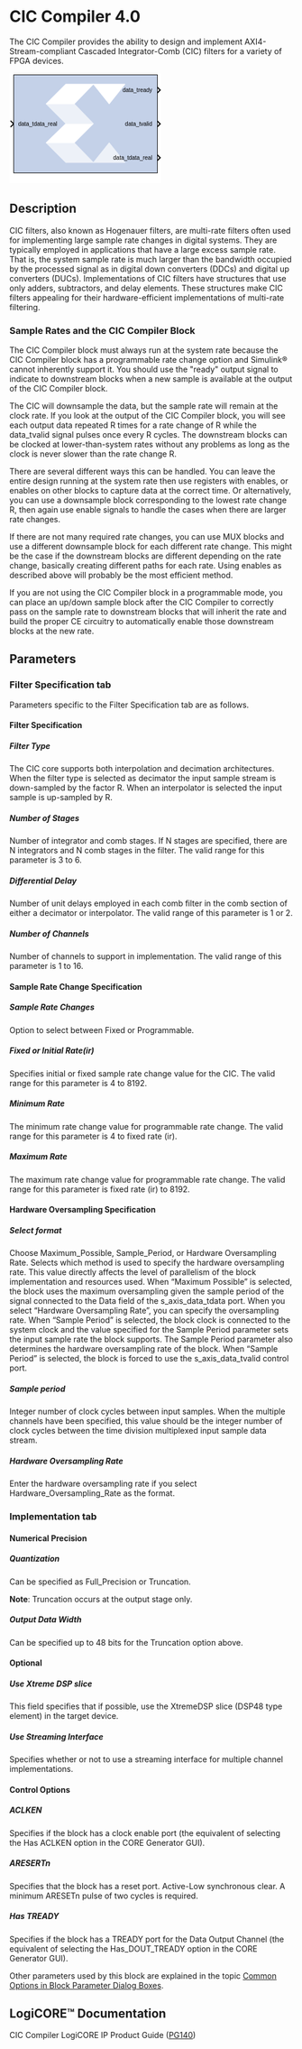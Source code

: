 # CIC Compiler 4.0

The CIC Compiler provides the ability to design and implement
AXI4-Stream-compliant Cascaded Integrator-Comb (CIC) filters for a
variety of FPGA devices.

![](./Images/block.png)

## Description

CIC filters, also known as Hogenauer filters, are multi-rate filters
often used for implementing large sample rate changes in digital
systems. They are typically employed in applications that have a large
excess sample rate. That is, the system sample rate is much larger than
the bandwidth occupied by the processed signal as in digital down
converters (DDCs) and digital up converters (DUCs). Implementations of
CIC filters have structures that use only adders, subtractors, and delay
elements. These structures make CIC filters appealing for their
hardware-efficient implementations of multi-rate filtering.

### Sample Rates and the CIC Compiler Block

The CIC Compiler block must always run at the system rate because the
CIC Compiler block has a programmable rate change option and Simulink®
cannot inherently support it. You should use the "ready" output signal
to indicate to downstream blocks when a new sample is available at the
output of the CIC Compiler block.

The CIC will downsample the data, but the sample rate will remain at the
clock rate. If you look at the output of the CIC Compiler block, you
will see each output data repeated R times for a rate change of R while
the data_tvalid signal pulses once every R cycles. The downstream
blocks can be clocked at lower-than-system rates without any problems as
long as the clock is never slower than the rate change R.

There are several different ways this can be handled. You can leave the
entire design running at the system rate then use registers with
enables, or enables on other blocks to capture data at the correct time.
Or alternatively, you can use a downsample block corresponding to the
lowest rate change R, then again use enable signals to handle the cases
when there are larger rate changes.

If there are not many required rate changes, you can use MUX blocks and
use a different downsample block for each different rate change. This
might be the case if the downstream blocks are different depending on
the rate change, basically creating different paths for each rate. Using
enables as described above will probably be the most efficient method.

If you are not using the CIC Compiler block in a programmable mode, you
can place an up/down sample block after the CIC Compiler to correctly
pass on the sample rate to downstream blocks that will inherit the rate
and build the proper CE circuitry to automatically enable those
downstream blocks at the new rate.

## Parameters

### Filter Specification tab  
Parameters specific to the Filter Specification tab are as follows.

#### Filter Specification  
##### Filter Type  
The CIC core supports both interpolation and decimation architectures.
When the filter type is selected as decimator the input sample stream is
down-sampled by the factor R. When an interpolator is selected the input
sample is up-sampled by R.

##### Number of Stages  
Number of integrator and comb stages. If N stages are specified, there
are N integrators and N comb stages in the filter. The valid range for
this parameter is 3 to 6.

##### Differential Delay  
Number of unit delays employed in each comb filter in the comb section
of either a decimator or interpolator. The valid range of this parameter
is 1 or 2.

##### Number of Channels  
Number of channels to support in implementation. The valid range of this
parameter is 1 to 16.

#### Sample Rate Change Specification  
##### Sample Rate Changes  
Option to select between Fixed or Programmable.

##### Fixed or Initial Rate(ir)  
Specifies initial or fixed sample rate change value for the CIC. The
valid range for this parameter is 4 to 8192.

##### Minimum Rate  
The minimum rate change value for programmable rate change. The valid
range for this parameter is 4 to fixed rate (ir).

##### Maximum Rate  
The maximum rate change value for programmable rate change. The valid
range for this parameter is fixed rate (ir) to 8192.

#### Hardware Oversampling Specification  
##### Select format  
Choose Maximum_Possible, Sample_Period, or Hardware Oversampling Rate.
Selects which method is used to specify the hardware oversampling rate.
This value directly affects the level of parallelism of the block
implementation and resources used. When “Maximum Possible” is selected,
the block uses the maximum oversampling given the sample period of the
signal connected to the Data field of the s_axis_data_tdata port. When
you select “Hardware Oversampling Rate”, you can specify the
oversampling rate. When “Sample Period” is selected, the block clock is
connected to the system clock and the value specified for the Sample
Period parameter sets the input sample rate the block supports. The
Sample Period parameter also determines the hardware oversampling rate
of the block. When “Sample Period” is selected, the block is forced to
use the s_axis_data_tvalid control port.

##### Sample period  
Integer number of clock cycles between input samples. When the multiple
channels have been specified, this value should be the integer number of
clock cycles between the time division multiplexed input sample data
stream.

##### Hardware Oversampling Rate  
Enter the hardware oversampling rate if you select
Hardware_Oversampling_Rate as the format.


### Implementation tab  
#### Numerical Precision  
##### Quantization  
Can be specified as Full_Precision or Truncation.

**Note**: Truncation occurs at the output stage only.

##### Output Data Width  
Can be specified up to 48 bits for the Truncation option above.

#### Optional  
##### Use Xtreme DSP slice  
This field specifies that if possible, use the XtremeDSP slice (DSP48
type element) in the target device.

##### Use Streaming Interface  
Specifies whether or not to use a streaming interface for multiple
channel implementations.

#### Control Options  
##### ACLKEN  
Specifies if the block has a clock enable port (the equivalent of
selecting the Has ACLKEN option in the CORE Generator GUI).

##### ARESERTn  
Specifies that the block has a reset port. Active-Low synchronous clear.
A minimum ARESETn pulse of two cycles is required.

##### Has TREADY  
Specifies if the block has a TREADY port for the Data Output Channel
(the equivalent of selecting the Has_DOUT_TREADY option in the CORE
Generator GUI).

Other parameters used by this block are explained in the topic [Common
Options in Block Parameter Dialog
Boxes](matlab:helpview(vmcHelp('name','common-options'))).

## LogiCORE™ Documentation

CIC Compiler LogiCORE IP Product Guide
([PG140](https://docs.xilinx.com/access/sources/ud/document?isLatest=true&url=pg140-cic-compiler&ft:locale=en-US))
